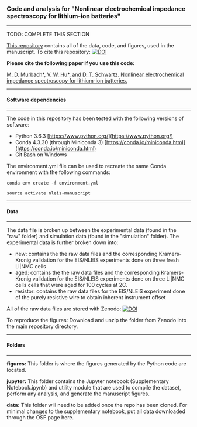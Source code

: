 ### Code and analysis for "Nonlinear electrochemical impedance spectroscopy for lithium-ion batteries"
------------------------------------------------------------------------------------------------------

TODO: COMPLETE THIS SECTION

[This repository](https://github.com/mdmurbach/nleis-battery-manuscript) contains all of the data, code, and figures, used in the manuscript. To cite this repository: [![DOI](https://zenodo.org/badge/xxxxx.svg)](https://zenodo.org/badge/latestdoi/xxx)

**Please cite the following paper if you use this code:**

[M. D. Murbach\*, V. W. Hu\*, and D. T. Schwartz. Nonlinear electrochemical impedance spectroscopy for lithium-ion batteries.]()

---------------------------
#### Software dependencies
---------------------------

The code in this repository has been tested with the following versions of software:

- Python 3.6.3 [https://www.python.org/](https://www.python.org/)
- Conda 4.3.30 (through Miniconda 3) [https://conda.io/miniconda.html](https://conda.io/miniconda.html)
- Git Bash on Windows

The environment.yml file can be used to recreate the same Conda environment with the following commands:

`conda env create -f environment.yml`

`source activate nleis-manuscript`

----------
#### Data
----------

The data file is broken up between the experimental data (found in the "raw" folder) and simulation data (found in the "simulation" folder). The experimental data is further broken down into:

- new: contains the the raw data files and the corresponding Kramers-Kronig validation for the EIS/NLEIS experiments done on three fresh Li|NMC cells
- aged: contains the the raw data files and the corresponding Kramers-Kronig validation for the EIS/NLEIS experiments done on three Li|NMC cells cells that were aged for 100 cycles at 2C.
- resistor: contains the raw data files for the EIS/NLEIS experiment done of the purely resistive wire to obtain inherent instrument offset


All of the raw data files are stored with Zenodo: [![DOI](https://zenodo.org/badge/xxxxx.svg)](https://zenodo.org/badge/latestdoi/xxx)

To reproduce the figures: Download and unzip the folder from Zenodo into the main repository directory.

---------------
#### Folders
---------------

**figures:**  This folder is where the figures generated by the Python code are located.

**jupyter:**  This folder contains the Jupyter notebook (Supplementary Notebook.ipynb) and utility module that are used to compile the dataset, perform any analysis, and generate the manuscript figures.

**data:** This folder will need to be added once the repo has been cloned. For minimal changes to the supplementary notebook, put all data downloaded through the OSF page here.